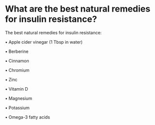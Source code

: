 # What are the best natural remedies for insulin resistance?

The best natural remedies for insulin resistance:

• Apple cider vinegar (1 Tbsp in water)

• Berberine

• Cinnamon

• Chromium

• Zinc

• Vitamin D

• Magnesium

• Potassium

• Omega-3 fatty acids